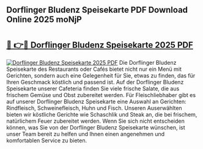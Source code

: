 ## Dorflinger Bludenz Speisekarte PDF Download Online 2025 moNjP

# <h2><a href="http://gcdtiz.nevu.top/?p=Dorflinger+Bludenz+Speisekarte">🔗 👉🔴 Dorflinger Bludenz Speisekarte 2025 PDF</a></h2>

[![Dorflinger Bludenz Speisekarte 2025 PDF](https://i.imgur.com/dBaPXMq.png)](http://gcdtiz.nevu.top/?p=Dorflinger+Bludenz+Speisekarte)
Die Dorflinger Bludenz Speisekarte des Restaurants oder Cafés bietet nicht nur ein Menü mit Gerichten, sondern auch eine Gelegenheit für Sie, etwas zu finden, das für Ihren Geschmack köstlich und passend ist. Auf der Dorflinger Bludenz Speisekarte unserer Cafeteria finden Sie viele frische Salate, die aus frischem Gemüse und Obst zubereitet werden. Für Fleischliebhaber gibt es auf unserer Dorflinger Bludenz Speisekarte eine Auswahl an Gerichten: Rindfleisch, Schweinefleisch, Huhn und Fisch. Unseren Auserwählten bieten wir köstliche Gerichte wie Schaschlik und Steak an, die bei frischem, natürlichem Feuer zubereitet werden. Wenn Sie sich nicht entscheiden können, was Sie von der Dorflinger Bludenz Speisekarte wünschen, ist unser Team bereit zu helfen und Ihnen einen angenehmen und komfortablen Service zu bieten.
